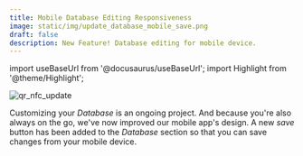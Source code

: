 ```yaml
---
title: Mobile Database Editing Responsiveness
image: static/img/update_database_mobile_save.png
draft: false
description: New Feature! Database editing for mobile device.
---
```


import useBaseUrl from '@docusaurus/useBaseUrl'; 
import Highlight from '@theme/Highlight';


<div className="align-center">
<div class="card">
<div class="card__header">

</div>
<div class="card__image">
<img alt="qr_nfc_update" class="img_card item shadow--tl" src={useBaseUrl('img/update_database_mobile_save.png')} />
<br/>
</div>
<div class="card__body">

Customizing your _Database_ is an ongoing project. And because you're also always on the go, we've now improved our mobile app's design. A new _save_ button has been added to the _Database_ section so that you can save changes from your mobile device.

</div>
<div class="card__footer">

</div>
</div>
</div>